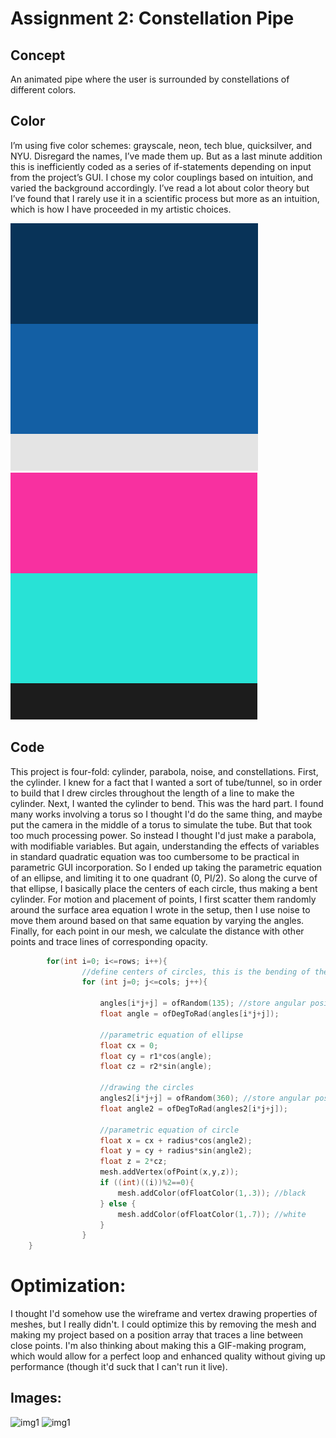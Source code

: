 # Assignment 2: Constellation Pipe

## Concept
An animated pipe where the user is surrounded by constellations of different colors.

## Color
I’m using five color schemes: grayscale, neon, tech blue, quicksilver, and NYU. Disregard the names, I’ve made them up. But as a last minute addition this is inefficiently coded as a series of if-statements depending on input from the project’s GUI. I chose my color couplings based on intuition, and varied the background accordingly. I’ve read a lot about color theory but I’ve found that I rarely use it in a scientific process but more as an intuition, which is how I have proceeded in my artistic choices. 

![img1](https://github.com/soablackwhite/SoftwareArt/blob/main/Assignment%202/Screen%20Shot%202021-04-19%20at%201.05.45%20PM.png)
![img1](https://github.com/soablackwhite/SoftwareArt/blob/main/Assignment%202/Screen%20Shot%202021-04-19%20at%201.03.40%20PM.png)

## Code
This project is four-fold: cylinder, parabola, noise, and constellations. First, the cylinder. I knew for a fact that I wanted a sort of tube/tunnel, so in order to build that I drew circles throughout the length of a line to make the cylinder. Next, I wanted the cylinder to bend. This was the hard part. I found many works involving a torus so I thought I'd do the same thing, and maybe put the camera in the middle of a torus to simulate the tube. But that took too much processing power. So instead I thought I'd just make a parabola, with modifiable variables. But again, understanding the effects of variables in standard quadratic equation was too cumbersome to be practical in parametric GUI incorporation. So I ended up taking the parametric equation of an ellipse, and limiting it to one quadrant (0, PI/2). So along the curve of that ellipse, I basically place the centers of each circle, thus making a bent cylinder. For motion and placement of points, I first scatter them randomly around the surface area equation I wrote in the setup, then I use noise to move them around based on that same equation by varying the angles. Finally, for each point in our mesh, we calculate the distance with other points and trace lines of corresponding opacity. 

```C++
        for(int i=0; i<=rows; i++){
                //define centers of circles, this is the bending of the tunnel
                for (int j=0; j<=cols; j++){

                    angles[i*j+j] = ofRandom(135); //store angular positions
                    float angle = ofDegToRad(angles[i*j+j]);

                    //parametric equation of ellipse
                    float cx = 0;
                    float cy = r1*cos(angle);
                    float cz = r2*sin(angle);

                    //drawing the circles
                    angles2[i*j+j] = ofRandom(360); //store angular positions
                    float angle2 = ofDegToRad(angles2[i*j+j]);

                    //parametric equation of circle
                    float x = cx + radius*cos(angle2);
                    float y = cy + radius*sin(angle2);
                    float z = 2*cz;
                    mesh.addVertex(ofPoint(x,y,z));
                    if ((int)((i))%2==0){
                        mesh.addColor(ofFloatColor(1,.3)); //black
                    } else {
                        mesh.addColor(ofFloatColor(1,.7)); //white
                    }
                }
    }
```

# Optimization:
I thought I'd somehow use the wireframe and vertex drawing properties of meshes, but I really didn't. I could optimize this by removing the mesh and making my project based on a position array that traces a line between close points. I'm also thinking about making this a GIF-making program, which would allow for a perfect loop and enhanced quality without giving up performance (though it'd suck that I can't run it live).


## Images:
![img1](https://github.com/soablackwhite/SoftwareArt/blob/main/Assignment%202/neonTunnel.gif)
![img1](https://github.com/soablackwhite/SoftwareArt/blob/main/Assignment%202/loko2.gif)

